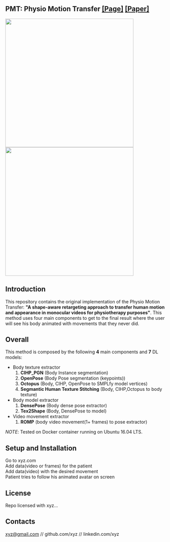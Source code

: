 ## <b> PMT: Physio Motion Transfer</b> [[Page]](https://fabioo29.github.io/physio-motion-transfer/) [[Paper]](https://arxiv.org/abs/xxxx.xxxx)

<img src="assets/constraints_retargeting.png" width="400"/>  <img src="assets/dataset.gif" width="400" />

## Introduction

This repository contains the original implementation of the Physio Motion Transfer: **"A shape-aware retargeting approach to transfer human motion and appearance in monocular videos for physiotherapy purposes"**. This method uses four main components to get to the final result where the user will see his body animated with movements that they never did.

## Overall

This method is composed by the following **4** main components and **7** DL models:
 - Body texture extractor
    1. **CIHP_PGN** (Body Instance segmentation)
    2. **OpenPose** (Body Pose segmentation (keypoints))
    3. **Octopus** (Body, CIHP, OpenPose to SMPLfy model vertices)
    4. **Segmantic Human Texture Stitching** (Body, CIHP,Octopus to body texture)
 - Body model extractor
    1. **DensePose** (Body dense pose extractor)
    2. **Tex2Shape** (Body, DensePose to model)  
 - Video movement extractor
    1. **ROMP** (body video movement(1+ frames) to pose extractor)   

*NOTE*: Tested on Docker container running on Ubuntu 16.04 LTS.

## Setup and Installation

Go to xyz.com  
Add data(video or frames) for the patient  
Add data(video) with the desired movement  
Patient tries to follow his animated avatar on screen  

## License

Repo licensed with xyz...

## Contacts

xyz@gmail.com // github.com/xyz // linkedin.com/xyz


